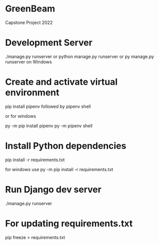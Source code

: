 # GreenBeam
Capstone Project 2022

# Development Server
./manage.py runserver
or
python manage.py runserver
or 
py manage.py runserver on Windows

# Create and activate virtual environment
pip install pipenv
followed by pipenv shell

or for windows 

py -m pip install pipenv
py -m pipenv shell

# Install Python dependencies
pip install -r requirements.txt

for windows 
use py -m pip install -r requirements.txt

# Run Django dev server
./manage.py runserver

# For updating requirements.txt
 pip freeze > requirements.txt

